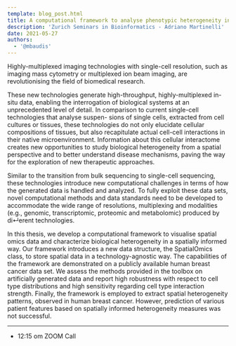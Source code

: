 ```yaml
---
template: blog_post.html
title: A computational framework to analyse phenotypic heterogeneity in spatial single cell data
description: 'Zurich Seminars in Bioinformatics - Adriano Martinelli'
date: 2021-05-27
authors:
  - '@mbaudis'
---
```




Highly-multiplexed imaging technologies with single-cell resolution, such as imaging mass cytometry or multiplexed ion beam imaging, are revolutionising the field of biomedical research.
<!--more-->
These new technologies generate high-throughput, highly-multiplexed in-situ data, enabling the interrogation of biological systems at an unprecedented level of detail. In comparison to current single-cell technologies that analyse suspen- sions of single cells, extracted from cell cultures or tissues, these technologies do not only elucidate cellular compositions of tissues, but also recapitulate actual cell-cell interactions in their native microenvironment. Information about this cellular interactome creates new opportunities to study biological heterogeneity from a spatial perspective and to better understand disease mechanisms, paving the way for the exploration of new therapeutic approaches.

Similar to the transition from bulk sequencing to single-cell sequencing, these technologies introduce new computational challenges in terms of how the generated data is handled and analyzed. To fully exploit these data sets, novel computational methods and data standards need to be developed to accommodate the wide range of resolutions, multiplexing and modalities (e.g., genomic, transcriptomic, proteomic and metabolomic) produced by di↵erent technologies.

In this thesis, we develop a computational framework to visualise spatial omics data and characterize biological heterogeneity in a spatially informed way. Our framework introduces a new data structure, the SpatialOmics class, to store spatial data in a technology-agnostic way. The capabilities of the framework are demonstrated on a publicly available human breast cancer data set. We assess the methods provided in the toolbox on artificially generated data and report high robustness with respect to cell type distributions and high sensitivity regarding cell type interaction strength. Finally, the framework is employed to extract spatial heterogeneity patterns, observed in human breast cancer. However, prediction of various patient features based on spatially informed heterogeneity measures was not successful.

----

* 12:15 om  ZOOM Call
